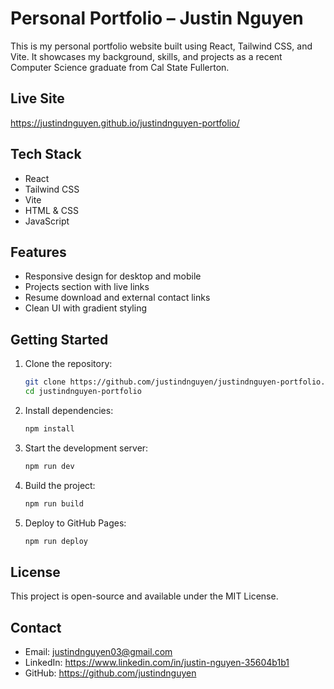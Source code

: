 # Personal Portfolio – Justin Nguyen

This is my personal portfolio website built using React, Tailwind CSS, and Vite. It showcases my background, skills, and projects as a recent Computer Science graduate from Cal State Fullerton.

## Live Site
https://justindnguyen.github.io/justindnguyen-portfolio/

## Tech Stack
- React  
- Tailwind CSS  
- Vite  
- HTML & CSS  
- JavaScript

## Features
- Responsive design for desktop and mobile
- Projects section with live links
- Resume download and external contact links
- Clean UI with gradient styling

## Getting Started

1. Clone the repository:
   ```bash
   git clone https://github.com/justindnguyen/justindnguyen-portfolio.git
   cd justindnguyen-portfolio
   ```

2. Install dependencies:
   ```bash
   npm install
   ```

3. Start the development server:
   ```bash
   npm run dev
   ```

4. Build the project:
   ```bash
   npm run build
   ```

5. Deploy to GitHub Pages:
   ```bash
   npm run deploy
   ```

## License
This project is open-source and available under the MIT License.

## Contact
- Email: justindnguyen03@gmail.com  
- LinkedIn: https://www.linkedin.com/in/justin-nguyen-35604b1b1  
- GitHub: https://github.com/justindnguyen